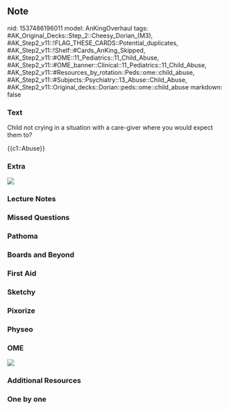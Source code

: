 ## Note
nid: 1537486196011
model: AnKingOverhaul
tags: #AK_Original_Decks::Step_2::Cheesy_Dorian_(M3), #AK_Step2_v11::!FLAG_THESE_CARDS::Potential_duplicates, #AK_Step2_v11::!Shelf::#Cards_AnKing_Skipped, #AK_Step2_v11::#OME::11_Pediatrics::11_Child_Abuse, #AK_Step2_v11::#OME_banner::Clinical::11_Pediatrics::11_Child_Abuse, #AK_Step2_v11::#Resources_by_rotation::Peds::ome::child_abuse, #AK_Step2_v11::#Subjects::Psychiatry::13_Abuse::Child_Abuse, #AK_Step2_v11::Original_decks::Dorian::peds::ome::child_abuse
markdown: false

### Text
Child not crying in a situation with a care-giver where you would
expect them to?
<div>
  <div>
    {{c1::Abuse}}
  </div>
</div>

### Extra
<img src="paste-405990373588993.jpg">

### Lecture Notes


### Missed Questions


### Pathoma


### Boards and Beyond


### First Aid


### Sketchy


### Pixorize


### Physeo


### OME
<div class="ome-widget">
  <a href=
  "https://onlinemeded.org/spa/pediatrics/child-abuse/acquire?ref=anki">
  <img src="_OME_AnkiFlashcards_Lesson_1.png"></a>
</div>

### Additional Resources


### One by one


